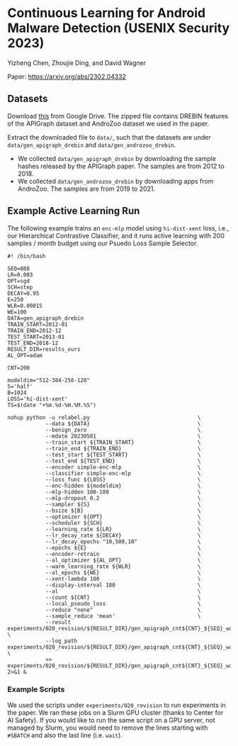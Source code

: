 # Continuous Learning for Android Malware Detection (USENIX Security 2023)

Yizheng Chen, Zhoujie Ding, and David Wagner

Paper: https://arxiv.org/abs/2302.04332

## Datasets

Download [this](https://drive.google.com/file/d/1O0upEcTolGyyvasCPkZFY86FNclk29XO/view?usp=drive_link) from Google Drive. The zipped file contains DREBIN features of the APIGraph dataset and AndroZoo dataset we used in the paper.

Extract the downloaded file to `data/`, such that the datasets are under `data/gen_apigraph_drebin` and `data/gen_androzoo_drebin`.

* We collected `data/gen_apigraph_drebin` by downloading the sample hashes released by the APIGraph paper. The samples are from 2012 to 2018.
* We collected `data/gen_androzoo_drebin` by downloading apps from AndroZoo. The samples are from 2019 to 2021.

## Example Active Learning Run

The following example trains an `enc-mlp` model using `hi-dist-xent` loss, i.e., our Hierarchical Contrastive Classifier, and it runs active learning with 200 samples / month budget using our Psuedo Loss Sample Selector.

```
#! /bin/bash

SEQ=088
LR=0.003
OPT=sgd
SCH=step
DECAY=0.95
E=250
WLR=0.00015
WE=100
DATA=gen_apigraph_drebin
TRAIN_START=2012-01
TRAIN_END=2012-12
TEST_START=2013-01
TEST_END=2018-12
RESULT_DIR=results_ours
AL_OPT=adam

CNT=200

modeldim="512-384-256-128"
S='half'
B=1024
LOSS='hi-dist-xent'
TS=$(date "+%m.%d-%H.%M.%S")

nohup python -u relabel.py	                                \
            --data ${DATA}                                  \
            --benign_zero                                   \
            --mdate 20230501                                \
            --train_start ${TRAIN_START}                    \
            --train_end ${TRAIN_END}                        \
            --test_start ${TEST_START}                      \
            --test_end ${TEST_END}                          \
            --encoder simple-enc-mlp                        \
            --classifier simple-enc-mlp                     \
            --loss_func ${LOSS}                             \
            --enc-hidden ${modeldim}                        \
            --mlp-hidden 100-100                            \
            --mlp-dropout 0.2                               \
            --sampler ${S}                                  \
            --bsize ${B}                                    \
            --optimizer ${OPT}                              \
            --scheduler ${SCH}                              \
            --learning_rate ${LR}                           \
            --lr_decay_rate ${DECAY}                        \
            --lr_decay_epochs "10,500,10"                   \
            --epochs ${E}                                   \
            --encoder-retrain                               \
            --al_optimizer ${AL_OPT}                        \
            --warm_learning_rate ${WLR}                     \
            --al_epochs ${WE}                               \
            --xent-lambda 100                               \
            --display-interval 180                          \
            --al                                            \
            --count ${CNT}                                  \
            --local_pseudo_loss                             \
            --reduce "none"                                 \
            --sample_reduce 'mean'                          \
            --result experiments/020_revision/${RESULT_DIR}/gen_apigraph_cnt${CNT}_${SEQ}_warm_lr${LR}_${OPT}_${SCH}_${DECAY}_e${E}_${AL_OPT}_wlr${WLR}_we${WE}_test_${TEST_START}_${TEST_END}_cnt${CNT}.csv \
            --log_path experiments/020_revision/${RESULT_DIR}/gen_apigraph_cnt${CNT}_${SEQ}_warm_lr${LR}_${OPT}_${SCH}_${DECAY}_e${E}_${AL_OPT}_wlr${WLR}_we${WE}_test_${TEST_START}_${TEST_END}_cnt${CNT}_${TS}.log \
            >> experiments/020_revision/${RESULT_DIR}/gen_apigraph_cnt${CNT}_${SEQ}_warm_lr${LR}_${OPT}_${SCH}_${DECAY}_e${E}_${AL_OPT}_wlr${WLR}_we${WE}_test_${TEST_START}_${TEST_END}_cnt${CNT}_${TS}.log 2>&1 &
```

### Example Scripts

We used the scripts under `experiments/020_revision` to run experiments in the paper. We ran these jobs on a Slurm GPU cluster (thanks to Center for AI Safety). If you would like to run the same script on a GPU server, not managed by Slurm, you would need to remove the lines starting with `#SBATCH` and also the last line (i.e. `wait`).